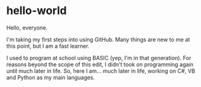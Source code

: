 # hello-world

Hello, everyone.

I'm taking my first steps into using GitHub. Many things are new to me at this point, but I am a fast learner.

I used to program at school using BASIC (yep, I'm in that generation). For reasons beyond the scope of this edit, 
I didn't took on programming again until much later in life. So, here I am... much later in life, working on C#, VB 
and Python as my main languages. 
